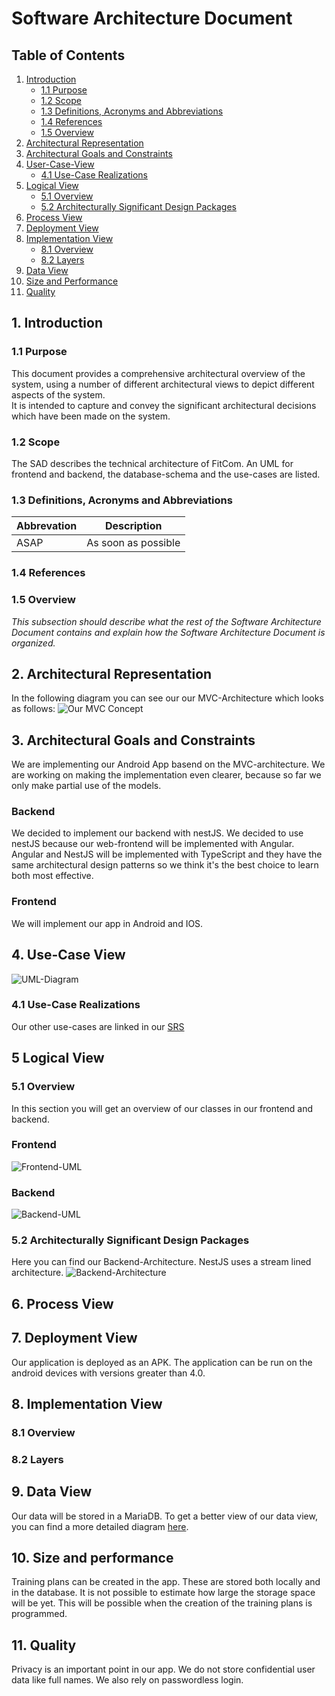 # Software Architecture Document

## Table of Contents 
1. [Introduction](#1-introduction)
    + [1.1 Purpose](#11-purpose)
    + [1.2 Scope](#12-scope)
    + [1.3 Definitions, Acronyms and Abbreviations](#13-definitions-acronyms-and-abbreviations)
    + [1.4 References](#14-references)
    + [1.5 Overview](#15-overview)
2. [Architectural Representation](#2-architectural-representation)
3. [Architectural Goals and Constraints](#3-architectural-goals-and-constraints)
4. [User-Case-View](#4-use-case-view)
    + [4.1 Use-Case Realizations](#41-use-case-realizations)
5. [Logical View](#5-logical-view)
    + [5.1 Overview](#51-overview)
    + [5.2 Architecturally Significant Design Packages](#52-architecturally-significant-design-packages)
6. [Process View](#6-process-view)
7. [Deployment View](#7-deployment-view)
8. [Implementation View](#8-implementation-view)
    + [8.1 Overview](#81-overview)
    + [8.2 Layers](#82-layers)
9. [Data View](#9-data-view)
10. [Size and Performance](#10-size-and-performance)
11. [Quality](#11-quality)

## 1. Introduction 
### 1.1 Purpose
This document provides a comprehensive architectural overview of the system, using a number of different architectural views to depict different aspects of the system.  
It is intended to capture and convey the significant architectural decisions which have been made on the system.

### 1.2 Scope
The SAD describes the technical architecture of FitCom. An UML for frontend and backend, the database-schema and the use-cases are listed.  

### 1.3 Definitions, Acronyms and Abbreviations
| Abbrevation | Description                            |
| ----------- | -------------------------------------- |
| ASAP        | As soon as possible                    |

### 1.4 References

### 1.5 Overview
_This subsection should describe what the rest of the Software Architecture Document contains and explain how the Software Architecture Document is organized._
## 2. Architectural Representation
In the following diagram you can see our our MVC-Architecture which looks as follows:
![Our MVC Concept](MVC_Concept.svg)

## 3. Architectural Goals and Constraints
We are implementing our Android App basend on the MVC-architecture. We are working on making the implementation even clearer, because so far we only make partial use of the models.

### Backend
We decided to implement our backend with nestJS. We decided to use nestJS because our web-frontend will be implemented with Angular. Angular and NestJS will be implemented with TypeScript and they have the same architectural design patterns so we think it's the best choice to learn both most effective.

### Frontend
We will implement our app in Android and IOS.

## 4. Use-Case View
![UML-Diagram](../uml_diagrams/uml_diagram.svg)
### 4.1 Use-Case Realizations
Our other use-cases are linked in our [SRS](SRS.md)
## 5 Logical View
### 5.1 Overview
In this section you will get an overview of our classes in our frontend and backend.
### Frontend
![Frontend-UML](../uml_diagrams/package_fitcom.svg)
### Backend
![Backend-UML](../uml_diagrams/nestjs_backend_uml_class_diagramm.svg)
### 5.2 Architecturally Significant Design Packages
Here you can find our Backend-Architecture. NestJS uses a stream lined architecture.
![Backend-Architecture](nestjs_architecture.svg)
## 6. Process View
## 7. Deployment View
Our application is deployed as an APK. The application can be run on the android devices with versions greater than 4.0.
## 8. Implementation View
### 8.1 Overview
### 8.2 Layers
## 9. Data View
Our data will be stored in a MariaDB. To get a better view of our data view, you can find a more detailed diagram [here](../database/FitComDB.pdf).
## 10. Size and performance
Training plans can be created in the app. These are stored both locally and in the database. It is not possible to estimate how large the storage space will be yet. This will be possible when the creation of the training plans is programmed.
## 11. Quality
Privacy is an important point in our app. We do not store confidential user data like full names. We also rely on passwordless login.
